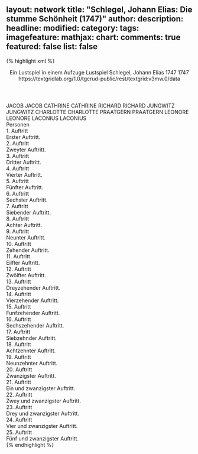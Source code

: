 layout: network
title: "Schlegel, Johann Elias: Die stumme Schönheit (1747)"
author:
description:
headline:
modified:
category:
tags:
imagefeature:
mathjax:
chart:
comments: true
featured: false
list: false
---
{% highlight xml %}
<?xml-model href="http://raw.githubusercontent.com/DLiNa/project/master/rules/lina.rnc"?><?xml-model href="http://raw.githubusercontent.com/DLiNa/project/master/rules/lina.sch"?>
<play xmlns="http://lina.digital">
  <header>
    <title>Die stumme Schönheit</title>
    <subtitle>Ein Lustspiel in einem Aufzuge</subtitle>
    <genretitle>Lustspiel</genretitle>
    <author>Schlegel, Johann Elias</author>
    <date type="print" when="1747">1747</date>
    <date type="premiere"/>
    <date type="written" when="1747">1747</date>
    <source>https://textgridlab.org/1.0/tgcrud-public/rest/textgrid:v3mw.0/data</source>
  </header>
  <personae>
    <character>
      <name>JACOB</name>
      <alias xml:id="jacob">
        <name>JACOB</name>
      </alias>
    </character>
    <character>
      <name>CATHRINE</name>
      <alias xml:id="cathrine">
        <name>CATHRINE</name>
      </alias>
    </character>
    <character>
      <name>RICHARD</name>
      <alias xml:id="richard">
        <name>RICHARD</name>
      </alias>
    </character>
    <character>
      <name>JUNGWITZ</name>
      <alias xml:id="jungwitz">
        <name>JUNGWITZ</name>
      </alias>
    </character>
    <character>
      <name>CHARLOTTE</name>
      <alias xml:id="charlotte">
        <name>CHARLOTTE</name>
      </alias>
    </character>
    <character>
      <name>PRAATGERN</name>
      <alias xml:id="praatgern">
        <name>PRAATGERN</name>
      </alias>
    </character>
    <character>
      <name>LEONORE</name>
      <alias xml:id="leonore">
        <name>LEONORE</name>
      </alias>
    </character>
    <character>
      <name>LACONIUS</name>
      <alias xml:id="laconius">
        <name>LACONIUS</name>
      </alias>
    </character>
  </personae>
  <text>
    <div>
      <head>Personen</head>
    </div>
    <div>
      <head>1. Auftritt</head>
      <div>
        <head>Erster Auftritt.</head>
        <sp who="#jacob">
          <amount n="6" unit="speech_acts"/>
          <amount n="85" unit="words"/>
          <amount n="10" unit="lines"/>
          <amount n="442" unit="chars"/>
        </sp>
        <sp who="#cathrine">
          <amount n="6" unit="speech_acts"/>
          <amount n="111" unit="words"/>
          <amount n="13" unit="lines"/>
          <amount n="600" unit="chars"/>
        </sp>
      </div>
    </div>
    <div>
      <head>2. Auftritt</head>
      <div>
        <head>Zweyter Auftritt.</head>
        <sp who="#richard">
          <amount n="10" unit="speech_acts"/>
          <amount n="344" unit="words"/>
          <amount n="35" unit="lines"/>
          <amount n="1796" unit="chars"/>
        </sp>
        <sp who="#jungwitz">
          <amount n="9" unit="speech_acts"/>
          <amount n="265" unit="words"/>
          <amount n="28" unit="lines"/>
          <amount n="1344" unit="chars"/>
        </sp>
      </div>
    </div>
    <div>
      <head>3. Auftritt</head>
      <div>
        <head>Dritter Auftritt.</head>
        <sp who="#richard">
          <amount n="8" unit="speech_acts"/>
          <amount n="104" unit="words"/>
          <amount n="13" unit="lines"/>
          <amount n="530" unit="chars"/>
        </sp>
        <sp who="#jungwitz">
          <amount n="5" unit="speech_acts"/>
          <amount n="56" unit="words"/>
          <amount n="7" unit="lines"/>
          <amount n="307" unit="chars"/>
        </sp>
        <sp who="#charlotte">
          <amount n="2" unit="speech_acts"/>
          <amount n="2" unit="words"/>
          <amount n="2" unit="lines"/>
          <amount n="8" unit="chars"/>
        </sp>
      </div>
    </div>
    <div>
      <head>4. Auftritt</head>
      <div>
        <head>Vierter Auftritt.</head>
        <sp who="#praatgern">
          <amount n="10" unit="speech_acts"/>
          <amount n="549" unit="words"/>
          <amount n="59" unit="lines"/>
          <amount n="2869" unit="chars"/>
        </sp>
        <sp who="#richard">
          <amount n="8" unit="speech_acts"/>
          <amount n="108" unit="words"/>
          <amount n="14" unit="lines"/>
          <amount n="570" unit="chars"/>
        </sp>
        <sp who="#jungwitz">
          <amount n="2" unit="speech_acts"/>
          <amount n="22" unit="words"/>
          <amount n="3" unit="lines"/>
          <amount n="117" unit="chars"/>
        </sp>
      </div>
    </div>
    <div>
      <head>5. Auftritt</head>
      <div>
        <head>Fünfter Auftritt.</head>
        <sp who="#jungwitz">
          <amount n="21" unit="speech_acts"/>
          <amount n="273" unit="words"/>
          <amount n="33" unit="lines"/>
          <amount n="1381" unit="chars"/>
        </sp>
        <sp who="#charlotte">
          <amount n="20" unit="speech_acts"/>
          <amount n="94" unit="words"/>
          <amount n="22" unit="lines"/>
          <amount n="447" unit="chars"/>
        </sp>
      </div>
    </div>
    <div>
      <head>6. Auftritt</head>
      <div>
        <head>Sechster Auftritt.</head>
        <sp who="#jacob">
          <amount n="12" unit="speech_acts"/>
          <amount n="193" unit="words"/>
          <amount n="23" unit="lines"/>
          <amount n="987" unit="chars"/>
        </sp>
        <sp who="#cathrine">
          <amount n="11" unit="speech_acts"/>
          <amount n="126" unit="words"/>
          <amount n="16" unit="lines"/>
          <amount n="647" unit="chars"/>
        </sp>
      </div>
    </div>
    <div>
      <head>7. Auftritt</head>
      <div>
        <head>Siebender Auftritt.</head>
        <sp who="#cathrine">
          <amount n="18" unit="speech_acts"/>
          <amount n="235" unit="words"/>
          <amount n="31" unit="lines"/>
          <amount n="1201" unit="chars"/>
        </sp>
        <sp who="#charlotte">
          <amount n="18" unit="speech_acts"/>
          <amount n="189" unit="words"/>
          <amount n="25" unit="lines"/>
          <amount n="951" unit="chars"/>
        </sp>
      </div>
    </div>
    <div>
      <head>8. Auftritt</head>
      <div>
        <head>Achter Auftritt.</head>
        <sp who="#praatgern">
          <amount n="3" unit="speech_acts"/>
          <amount n="219" unit="words"/>
          <amount n="23" unit="lines"/>
          <amount n="1097" unit="chars"/>
        </sp>
        <sp who="#charlotte">
          <amount n="2" unit="speech_acts"/>
          <amount n="3" unit="words"/>
          <amount n="2" unit="lines"/>
          <amount n="22" unit="chars"/>
        </sp>
      </div>
    </div>
    <div>
      <head>9. Auftritt</head>
      <div>
        <head>Neunter Auftritt.</head>
        <sp who="#praatgern">
          <amount n="15" unit="speech_acts"/>
          <amount n="434" unit="words"/>
          <amount n="48" unit="lines"/>
          <amount n="2281" unit="chars"/>
        </sp>
        <sp who="#leonore">
          <amount n="14" unit="speech_acts"/>
          <amount n="145" unit="words"/>
          <amount n="19" unit="lines"/>
          <amount n="678" unit="chars"/>
        </sp>
      </div>
    </div>
    <div>
      <head>10. Auftritt</head>
      <div>
        <head>Zehender Auftritt.</head>
        <sp who="#leonore">
          <amount n="7" unit="speech_acts"/>
          <amount n="236" unit="words"/>
          <amount n="27" unit="lines"/>
          <amount n="1258" unit="chars"/>
        </sp>
        <sp who="#charlotte">
          <amount n="7" unit="speech_acts"/>
          <amount n="45" unit="words"/>
          <amount n="8" unit="lines"/>
          <amount n="230" unit="chars"/>
        </sp>
      </div>
    </div>
    <div>
      <head>11. Auftritt</head>
      <div>
        <head>Eilfter Auftritt.</head>
        <sp who="#richard">
          <amount n="10" unit="speech_acts"/>
          <amount n="92" unit="words"/>
          <amount n="12" unit="lines"/>
          <amount n="484" unit="chars"/>
        </sp>
        <sp who="#leonore">
          <amount n="9" unit="speech_acts"/>
          <amount n="72" unit="words"/>
          <amount n="10" unit="lines"/>
          <amount n="360" unit="chars"/>
        </sp>
        <sp who="#jungwitz">
          <amount n="1" unit="speech_acts"/>
          <amount n="10" unit="words"/>
          <amount n="1" unit="lines"/>
          <amount n="53" unit="chars"/>
        </sp>
      </div>
    </div>
    <div>
      <head>12. Auftritt</head>
      <div>
        <head>Zwölfter Auftritt.</head>
        <sp who="#richard">
          <amount n="6" unit="speech_acts"/>
          <amount n="82" unit="words"/>
          <amount n="11" unit="lines"/>
          <amount n="415" unit="chars"/>
        </sp>
        <sp who="#charlotte">
          <amount n="5" unit="speech_acts"/>
          <amount n="22" unit="words"/>
          <amount n="5" unit="lines"/>
          <amount n="134" unit="chars"/>
        </sp>
      </div>
    </div>
    <div>
      <head>13. Auftritt</head>
      <div>
        <head>Dreyzehender Auftritt.</head>
        <sp who="#richard">
          <amount n="16" unit="speech_acts"/>
          <amount n="451" unit="words"/>
          <amount n="50" unit="lines"/>
          <amount n="2274" unit="chars"/>
        </sp>
        <sp who="#jungwitz">
          <amount n="15" unit="speech_acts"/>
          <amount n="148" unit="words"/>
          <amount n="19" unit="lines"/>
          <amount n="788" unit="chars"/>
        </sp>
      </div>
    </div>
    <div>
      <head>14. Auftritt</head>
      <div>
        <head>Vierzehender Auftritt.</head>
        <sp who="#praatgern">
          <amount n="13" unit="speech_acts"/>
          <amount n="209" unit="words"/>
          <amount n="28" unit="lines"/>
          <amount n="1058" unit="chars"/>
        </sp>
        <sp who="#jungwitz">
          <amount n="7" unit="speech_acts"/>
          <amount n="55" unit="words"/>
          <amount n="8" unit="lines"/>
          <amount n="284" unit="chars"/>
        </sp>
        <sp who="#richard">
          <amount n="8" unit="speech_acts"/>
          <amount n="54" unit="words"/>
          <amount n="10" unit="lines"/>
          <amount n="285" unit="chars"/>
        </sp>
      </div>
    </div>
    <div>
      <head>15. Auftritt</head>
      <div>
        <head>Funfzehender Auftritt.</head>
        <sp who="#jacob">
          <amount n="4" unit="speech_acts"/>
          <amount n="127" unit="words"/>
          <amount n="14" unit="lines"/>
          <amount n="666" unit="chars"/>
        </sp>
        <sp who="#jungwitz">
          <amount n="3" unit="speech_acts"/>
          <amount n="8" unit="words"/>
          <amount n="3" unit="lines"/>
          <amount n="43" unit="chars"/>
        </sp>
      </div>
    </div>
    <div>
      <head>16. Auftritt</head>
      <div>
        <head>Sechszehender Auftritt.</head>
        <sp who="#jacob">
          <amount n="3" unit="speech_acts"/>
          <amount n="56" unit="words"/>
          <amount n="6" unit="lines"/>
          <amount n="269" unit="chars"/>
        </sp>
        <sp who="#cathrine">
          <amount n="5" unit="speech_acts"/>
          <amount n="50" unit="words"/>
          <amount n="7" unit="lines"/>
          <amount n="243" unit="chars"/>
        </sp>
        <sp who="#jungwitz">
          <amount n="4" unit="speech_acts"/>
          <amount n="12" unit="words"/>
          <amount n="4" unit="lines"/>
          <amount n="57" unit="chars"/>
        </sp>
      </div>
    </div>
    <div>
      <head>17. Auftritt</head>
      <div>
        <head>Siebzehnder Auftritt.</head>
        <sp who="#jungwitz">
          <amount n="4" unit="speech_acts"/>
          <amount n="230" unit="words"/>
          <amount n="23" unit="lines"/>
          <amount n="1098" unit="chars"/>
        </sp>
        <sp who="#laconius">
          <amount n="3" unit="speech_acts"/>
          <amount n="17" unit="words"/>
          <amount n="3" unit="lines"/>
          <amount n="88" unit="chars"/>
        </sp>
      </div>
    </div>
    <div>
      <head>18. Auftritt</head>
      <div>
        <head>Achtzehnter Auftritt.</head>
        <sp who="#cathrine">
          <amount n="1" unit="speech_acts"/>
          <amount n="10" unit="words"/>
          <amount n="1" unit="lines"/>
          <amount n="55" unit="chars"/>
        </sp>
        <sp who="#jungwitz">
          <amount n="1" unit="speech_acts"/>
          <amount n="10" unit="words"/>
          <amount n="1" unit="lines"/>
          <amount n="52" unit="chars"/>
        </sp>
      </div>
    </div>
    <div>
      <head>19. Auftritt</head>
      <div>
        <head>Neunzehnter Auftritt.</head>
        <sp who="#cathrine">
          <amount n="5" unit="speech_acts"/>
          <amount n="187" unit="words"/>
          <amount n="21" unit="lines"/>
          <amount n="948" unit="chars"/>
        </sp>
        <sp who="#laconius">
          <amount n="4" unit="speech_acts"/>
          <amount n="18" unit="words"/>
          <amount n="5" unit="lines"/>
          <amount n="101" unit="chars"/>
        </sp>
      </div>
    </div>
    <div>
      <head>20. Auftritt</head>
      <div>
        <head>Zwanzigster Auftritt.</head>
        <sp who="#praatgern">
          <amount n="3" unit="speech_acts"/>
          <amount n="8" unit="words"/>
          <amount n="3" unit="lines"/>
          <amount n="39" unit="chars"/>
        </sp>
        <sp who="#cathrine">
          <amount n="2" unit="speech_acts"/>
          <amount n="14" unit="words"/>
          <amount n="3" unit="lines"/>
          <amount n="74" unit="chars"/>
        </sp>
      </div>
    </div>
    <div>
      <head>21. Auftritt</head>
      <div>
        <head>Ein und zwanzigster Auftritt.</head>
        <sp who="#praatgern">
          <amount n="3" unit="speech_acts"/>
          <amount n="338" unit="words"/>
          <amount n="37" unit="lines"/>
          <amount n="1813" unit="chars"/>
        </sp>
        <sp who="#charlotte">
          <amount n="2" unit="speech_acts"/>
          <amount n="2" unit="words"/>
          <amount n="2" unit="lines"/>
          <amount n="7" unit="chars"/>
        </sp>
      </div>
    </div>
    <div>
      <head>22. Auftritt</head>
      <div>
        <head>Zwey und zwanzigster Auftritt.</head>
        <sp who="#praatgern">
          <amount n="6" unit="speech_acts"/>
          <amount n="310" unit="words"/>
          <amount n="31" unit="lines"/>
          <amount n="1586" unit="chars"/>
        </sp>
        <sp who="#leonore">
          <amount n="5" unit="speech_acts"/>
          <amount n="47" unit="words"/>
          <amount n="5" unit="lines"/>
          <amount n="246" unit="chars"/>
        </sp>
      </div>
    </div>
    <div>
      <head>23. Auftritt</head>
      <div>
        <head>Drey und zwanzigster Auftritt.</head>
        <sp who="#jungwitz">
          <amount n="12" unit="speech_acts"/>
          <amount n="257" unit="words"/>
          <amount n="29" unit="lines"/>
          <amount n="1365" unit="chars"/>
        </sp>
        <sp who="#charlotte">
          <amount n="7" unit="speech_acts"/>
          <amount n="63" unit="words"/>
          <amount n="9" unit="lines"/>
          <amount n="392" unit="chars"/>
        </sp>
        <sp who="#leonore">
          <amount n="6" unit="speech_acts"/>
          <amount n="139" unit="words"/>
          <amount n="15" unit="lines"/>
          <amount n="774" unit="chars"/>
        </sp>
      </div>
    </div>
    <div>
      <head>24. Auftritt</head>
      <div>
        <head>Vier und zwanzigster Auftritt.</head>
        <sp who="#richard">
          <amount n="2" unit="speech_acts"/>
          <amount n="8" unit="words"/>
          <amount n="2" unit="lines"/>
          <amount n="36" unit="chars"/>
        </sp>
        <sp who="#praatgern">
          <amount n="4" unit="speech_acts"/>
          <amount n="51" unit="words"/>
          <amount n="6" unit="lines"/>
          <amount n="276" unit="chars"/>
        </sp>
        <sp who="#jungwitz">
          <amount n="5" unit="speech_acts"/>
          <amount n="145" unit="words"/>
          <amount n="17" unit="lines"/>
          <amount n="751" unit="chars"/>
        </sp>
      </div>
    </div>
    <div>
      <head>25. Auftritt</head>
      <div>
        <head>Fünf und zwanzigster Auftritt.</head>
        <sp who="#laconius">
          <amount n="5" unit="speech_acts"/>
          <amount n="24" unit="words"/>
          <amount n="5" unit="lines"/>
          <amount n="124" unit="chars"/>
        </sp>
        <sp who="#praatgern">
          <amount n="5" unit="speech_acts"/>
          <amount n="32" unit="words"/>
          <amount n="6" unit="lines"/>
          <amount n="169" unit="chars"/>
        </sp>
        <sp who="#jungwitz">
          <amount n="5" unit="speech_acts"/>
          <amount n="78" unit="words"/>
          <amount n="8" unit="lines"/>
          <amount n="408" unit="chars"/>
        </sp>
        <sp who="#richard">
          <amount n="9" unit="speech_acts"/>
          <amount n="112" unit="words"/>
          <amount n="13" unit="lines"/>
          <amount n="574" unit="chars"/>
        </sp>
        <sp who="#leonore">
          <amount n="2" unit="speech_acts"/>
          <amount n="16" unit="words"/>
          <amount n="2" unit="lines"/>
          <amount n="75" unit="chars"/>
        </sp>
        <sp who="#charlotte">
          <amount n="1" unit="speech_acts"/>
          <amount n="1" unit="words"/>
          <amount n="1" unit="lines"/>
          <amount n="5" unit="chars"/>
        </sp>
      </div>
    </div>
  </text>
</play>
{% endhighlight %}